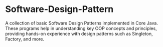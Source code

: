# Software-Design-Pattern

A collection of basic Software Design Patterns implemented in Core Java. These programs help in understanding key OOP concepts and principles, providing hands-on experience with design patterns such as Singleton, Factory, and more.
